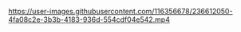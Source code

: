 

https://user-images.githubusercontent.com/116356678/236612050-4fa08c2e-3b3b-4183-936d-554cdf04e542.mp4

